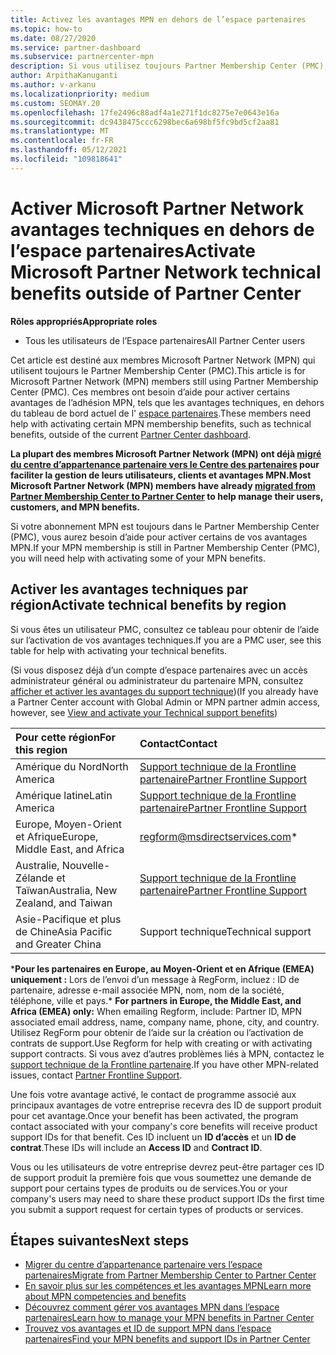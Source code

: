 ```yaml
---
title: Activez les avantages MPN en dehors de l’espace partenaires
ms.topic: how-to
ms.date: 08/27/2020
ms.service: partner-dashboard
ms.subservice: partnercenter-mpn
description: Si vous utilisez toujours Partner Membership Center (PMC), Découvrez qui contacter pour vous aider à activer vos avantages de support technique MPN et vous fournir des ID de support.
author: ArpithaKanuganti
ms.author: v-arkanu
ms.localizationpriority: medium
ms.custom: SEOMAY.20
ms.openlocfilehash: 17fe2496c88adf4a1e271f1dc8275e7e0643e16a
ms.sourcegitcommit: dc9438475ccc6298bec6a698bf5fc9bd5cf2aa81
ms.translationtype: MT
ms.contentlocale: fr-FR
ms.lasthandoff: 05/12/2021
ms.locfileid: "109818641"
---
```

# <a name="activate-microsoft-partner-network-technical-benefits-outside-of-partner-center"></a><span data-ttu-id="d7013-103">Activer Microsoft Partner Network avantages techniques en dehors de l’espace partenaires</span><span class="sxs-lookup"><span data-stu-id="d7013-103">Activate Microsoft Partner Network technical benefits outside of Partner Center</span></span>


<span data-ttu-id="d7013-104">**Rôles appropriés**</span><span class="sxs-lookup"><span data-stu-id="d7013-104">**Appropriate roles**</span></span>

- <span data-ttu-id="d7013-105">Tous les utilisateurs de l’Espace partenaires</span><span class="sxs-lookup"><span data-stu-id="d7013-105">All Partner Center users</span></span>

<span data-ttu-id="d7013-106">Cet article est destiné aux membres Microsoft Partner Network (MPN) qui utilisent toujours le Partner Membership Center (PMC).</span><span class="sxs-lookup"><span data-stu-id="d7013-106">This article is for Microsoft Partner Network (MPN) members still using Partner Membership Center (PMC).</span></span> <span data-ttu-id="d7013-107">Ces membres ont besoin d’aide pour activer certains avantages de l’adhésion MPN, tels que les avantages techniques, en dehors du tableau de bord actuel de l' [espace partenaires](https://partner.microsoft.com/dashboard).</span><span class="sxs-lookup"><span data-stu-id="d7013-107">These members need help with activating certain MPN membership benefits, such as technical benefits, outside of the current [Partner Center dashboard](https://partner.microsoft.com/dashboard).</span></span>

<span data-ttu-id="d7013-108">**La plupart des membres Microsoft Partner Network (MPN) ont déjà [migré du centre d’appartenance partenaire vers le Centre des partenaires](prepare-pmc-pc-migration.md) pour faciliter la gestion de leurs utilisateurs, clients et avantages MPN.**</span><span class="sxs-lookup"><span data-stu-id="d7013-108">**Most Microsoft Partner Network (MPN) members have already [migrated from Partner Membership Center to Partner Center](prepare-pmc-pc-migration.md) to help manage their users, customers, and MPN benefits.**</span></span>

<span data-ttu-id="d7013-109">Si votre abonnement MPN est toujours dans le Partner Membership Center (PMC), vous aurez besoin d’aide pour activer certains de vos avantages MPN.</span><span class="sxs-lookup"><span data-stu-id="d7013-109">If your MPN membership is still in Partner Membership Center (PMC), you will need help with activating some of your MPN benefits.</span></span>

## <a name="activate-technical-benefits-by-region"></a><span data-ttu-id="d7013-110">Activer les avantages techniques par région</span><span class="sxs-lookup"><span data-stu-id="d7013-110">Activate technical benefits by region</span></span>

<span data-ttu-id="d7013-111">Si vous êtes un utilisateur PMC, consultez ce tableau pour obtenir de l’aide sur l’activation de vos avantages techniques.</span><span class="sxs-lookup"><span data-stu-id="d7013-111">If you are a PMC user, see this table for help with activating your technical benefits.</span></span>

<span data-ttu-id="d7013-112">(Si vous disposez déjà d’un compte d’espace partenaires avec un accès administrateur général ou administrateur du partenaire MPN, consultez [afficher et activer les avantages du support technique](mpn-benefits-technical-support.md#view-and-activate-your-technical-support-benefits))</span><span class="sxs-lookup"><span data-stu-id="d7013-112">(If you already have a Partner Center account with Global Admin or MPN partner admin access, however, see [View and activate your Technical support benefits](mpn-benefits-technical-support.md#view-and-activate-your-technical-support-benefits))</span></span>

|<span data-ttu-id="d7013-113">Pour cette région</span><span class="sxs-lookup"><span data-stu-id="d7013-113">For this region</span></span>  | <span data-ttu-id="d7013-114">Contact</span><span class="sxs-lookup"><span data-stu-id="d7013-114">Contact</span></span> |
|:--------|:------------|
|<span data-ttu-id="d7013-115">Amérique du Nord</span><span class="sxs-lookup"><span data-stu-id="d7013-115">North America</span></span>  | [<span data-ttu-id="d7013-116">Support technique de la Frontline partenaire</span><span class="sxs-lookup"><span data-stu-id="d7013-116">Partner Frontline Support</span></span>](https://partner.microsoft.com/support?issueid=300-0042)  |
|<span data-ttu-id="d7013-117">Amérique latine</span><span class="sxs-lookup"><span data-stu-id="d7013-117">Latin America</span></span>  | [<span data-ttu-id="d7013-118">Support technique de la Frontline partenaire</span><span class="sxs-lookup"><span data-stu-id="d7013-118">Partner Frontline Support</span></span>](https://partner.microsoft.com/support?issueid=300-0042)  |
|<span data-ttu-id="d7013-119">Europe, Moyen-Orient et Afrique</span><span class="sxs-lookup"><span data-stu-id="d7013-119">Europe, Middle East, and Africa</span></span>  | [regform@msdirectservices.com](mailto:regform@msdirectservices.com)*  |
|<span data-ttu-id="d7013-120">Australie, Nouvelle-Zélande et Taïwan</span><span class="sxs-lookup"><span data-stu-id="d7013-120">Australia, New Zealand, and Taiwan</span></span>  | [<span data-ttu-id="d7013-121">Support technique de la Frontline partenaire</span><span class="sxs-lookup"><span data-stu-id="d7013-121">Partner Frontline Support</span></span>](https://partner.microsoft.com/support?issueid=300-0042)  |
|<span data-ttu-id="d7013-122">Asie-Pacifique et plus de Chine</span><span class="sxs-lookup"><span data-stu-id="d7013-122">Asia Pacific and Greater China</span></span>  | <span data-ttu-id="d7013-123">Support technique</span><span class="sxs-lookup"><span data-stu-id="d7013-123">Technical support</span></span>  |

<span data-ttu-id="d7013-124">\***Pour les partenaires en Europe, au Moyen-Orient et en Afrique (EMEA) uniquement :** Lors de l’envoi d’un message à RegForm, incluez : ID de partenaire, adresse e-mail associée MPN, nom, nom de la société, téléphone, ville et pays.</span><span class="sxs-lookup"><span data-stu-id="d7013-124">\* **For partners in Europe, the Middle East, and Africa (EMEA) only:** When emailing Regform, include: Partner ID, MPN associated email address, name, company name, phone, city, and country.</span></span> <span data-ttu-id="d7013-125">Utilisez RegForm pour obtenir de l’aide sur la création ou l’activation de contrats de support.</span><span class="sxs-lookup"><span data-stu-id="d7013-125">Use Regform for help with creating or with activating support contracts.</span></span> <span data-ttu-id="d7013-126">Si vous avez d’autres problèmes liés à MPN, contactez le [support technique de la Frontline partenaire](https://partner.microsoft.com/support?issueid=300-0042).</span><span class="sxs-lookup"><span data-stu-id="d7013-126">If you have other MPN-related issues, contact [Partner Frontline Support](https://partner.microsoft.com/support?issueid=300-0042).</span></span>

<span data-ttu-id="d7013-127">Une fois votre avantage activé, le contact de programme associé aux principaux avantages de votre entreprise recevra des ID de support produit pour cet avantage.</span><span class="sxs-lookup"><span data-stu-id="d7013-127">Once your benefit has been activated, the program contact associated with your company's core benefits will receive product support IDs for that benefit.</span></span> <span data-ttu-id="d7013-128">Ces ID incluent un **ID d’accès** et un **ID de contrat**.</span><span class="sxs-lookup"><span data-stu-id="d7013-128">These IDs will include an **Access ID** and **Contract ID**.</span></span> 

<span data-ttu-id="d7013-129">Vous ou les utilisateurs de votre entreprise devrez peut-être partager ces ID de support produit la première fois que vous soumettez une demande de support pour certains types de produits ou de services.</span><span class="sxs-lookup"><span data-stu-id="d7013-129">You or your company's users may need to share these product support IDs the first time you submit a support request for certain types of products or services.</span></span>

## <a name="next-steps"></a><span data-ttu-id="d7013-130">Étapes suivantes</span><span class="sxs-lookup"><span data-stu-id="d7013-130">Next steps</span></span>

- [<span data-ttu-id="d7013-131">Migrer du centre d’appartenance partenaire vers l’espace partenaires</span><span class="sxs-lookup"><span data-stu-id="d7013-131">Migrate from Partner Membership Center to Partner Center</span></span>](prepare-pmc-pc-migration.md)
- [<span data-ttu-id="d7013-132">En savoir plus sur les compétences et les avantages MPN</span><span class="sxs-lookup"><span data-stu-id="d7013-132">Learn more about MPN competencies and benefits</span></span>](learn-about-competencies.md)
- [<span data-ttu-id="d7013-133">Découvrez comment gérer vos avantages MPN dans l’espace partenaires</span><span class="sxs-lookup"><span data-stu-id="d7013-133">Learn how to manage your MPN benefits in Partner Center</span></span>](manage-your-partner-network-benefits.md)
- [<span data-ttu-id="d7013-134">Trouvez vos avantages et ID de support MPN dans l’espace partenaires</span><span class="sxs-lookup"><span data-stu-id="d7013-134">Find your MPN benefits and support IDs in Partner Center</span></span>](mpn-find-benefits.md)

